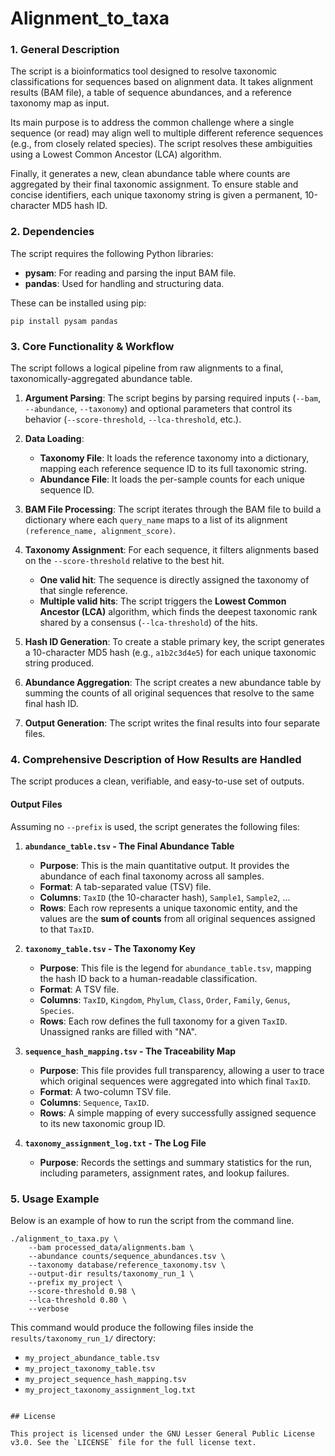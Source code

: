 # Alignment_to_taxa

### **1. General Description**

The script is a bioinformatics tool designed to resolve taxonomic classifications for sequences based on alignment data. It takes alignment results (BAM file), a table of sequence abundances, and a reference taxonomy map as input.

Its main purpose is to address the common challenge where a single sequence (or read) may align well to multiple different reference sequences (e.g., from closely related species). The script resolves these ambiguities using a Lowest Common Ancestor (LCA) algorithm.

Finally, it generates a new, clean abundance table where counts are aggregated by their final taxonomic assignment. To ensure stable and concise identifiers, each unique taxonomy string is given a permanent, 10-character MD5 hash ID.

### **2. Dependencies**

The script requires the following Python libraries:

* **pysam**: For reading and parsing the input BAM file.
* **pandas**: Used for handling and structuring data.

These can be installed using pip:

```{bash}
pip install pysam pandas
```

### **3. Core Functionality & Workflow**

The script follows a logical pipeline from raw alignments to a final, taxonomically-aggregated abundance table.

1.  **Argument Parsing**: The script begins by parsing required inputs (`--bam`, `--abundance`, `--taxonomy`) and optional parameters that control its behavior (`--score-threshold`, `--lca-threshold`, etc.).

2.  **Data Loading**:
    * **Taxonomy File**: It loads the reference taxonomy into a dictionary, mapping each reference sequence ID to its full taxonomic string.
    * **Abundance File**: It loads the per-sample counts for each unique sequence ID.

3.  **BAM File Processing**: The script iterates through the BAM file to build a dictionary where each `query_name` maps to a list of its alignment `(reference_name, alignment_score)`.

4.  **Taxonomy Assignment**: For each sequence, it filters alignments based on the `--score-threshold` relative to the best hit.
    * **One valid hit**: The sequence is directly assigned the taxonomy of that single reference.
    * **Multiple valid hits**: The script triggers the **Lowest Common Ancestor (LCA)** algorithm, which finds the deepest taxonomic rank shared by a consensus (`--lca-threshold`) of the hits.

5.  **Hash ID Generation**: To create a stable primary key, the script generates a 10-character MD5 hash (e.g., `a1b2c3d4e5`) for each unique taxonomic string produced.

6.  **Abundance Aggregation**: The script creates a new abundance table by summing the counts of all original sequences that resolve to the same final hash ID.

7.  **Output Generation**: The script writes the final results into four separate files.

### **4. Comprehensive Description of How Results are Handled**

The script produces a clean, verifiable, and easy-to-use set of outputs.

#### **Output Files**

Assuming no `--prefix` is used, the script generates the following files:

1.  **`abundance_table.tsv` - The Final Abundance Table**
    * **Purpose**: This is the main quantitative output. It provides the abundance of each final taxonomy across all samples.
    * **Format**: A tab-separated value (TSV) file.
    * **Columns**: `TaxID` (the 10-character hash), `Sample1`, `Sample2`, ...
    * **Rows**: Each row represents a unique taxonomic entity, and the values are the **sum of counts** from all original sequences assigned to that `TaxID`.

2.  **`taxonomy_table.tsv` - The Taxonomy Key**
    * **Purpose**: This file is the legend for `abundance_table.tsv`, mapping the hash ID back to a human-readable classification.
    * **Format**: A TSV file.
    * **Columns**: `TaxID`, `Kingdom`, `Phylum`, `Class`, `Order`, `Family`, `Genus`, `Species`.
    * **Rows**: Each row defines the full taxonomy for a given `TaxID`. Unassigned ranks are filled with "NA".

3.  **`sequence_hash_mapping.tsv` - The Traceability Map**
    * **Purpose**: This file provides full transparency, allowing a user to trace which original sequences were aggregated into which final `TaxID`.
    * **Format**: A two-column TSV file.
    * **Columns**: `Sequence`, `TaxID`.
    * **Rows**: A simple mapping of every successfully assigned sequence to its new taxonomic group ID.

4.  **`taxonomy_assignment_log.txt` - The Log File**
    * **Purpose**: Records the settings and summary statistics for the run, including parameters, assignment rates, and lookup failures.

### **5. Usage Example**

Below is an example of how to run the script from the command line.

```{bash}
./alignment_to_taxa.py \
    --bam processed_data/alignments.bam \
    --abundance counts/sequence_abundances.tsv \
    --taxonomy database/reference_taxonomy.tsv \
    --output-dir results/taxonomy_run_1 \
    --prefix my_project \
    --score-threshold 0.98 \
    --lca-threshold 0.80 \
    --verbose
```

This command would produce the following files inside the `results/taxonomy_run_1/` directory:
* `my_project_abundance_table.tsv`
* `my_project_taxonomy_table.tsv`
* `my_project_sequence_hash_mapping.tsv`
* `my_project_taxonomy_assignment_log.txt`
```

## License

This project is licensed under the GNU Lesser General Public License v3.0. See the `LICENSE` file for the full license text.

